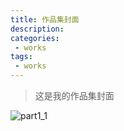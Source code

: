 ```yaml
---
title: 作品集封面
description: 
categories:
 - works
tags: 
 - works
---
```


>这是我的作品集封面

![part1_1](https://qiujiangran.github.io/assets/images/article/1/collection_cover.png)